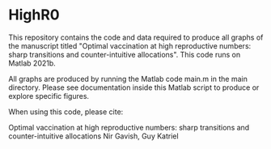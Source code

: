 # HighR0

This repository contains the code and data required to produce all graphs of the manuscript titled "Optimal vaccination at high reproductive numbers: sharp transitions and counter-intuitive allocations". This code runs on Matlab 2021b.

All graphs are produced by running the Matlab code main.m in the main directory.
Please see documentation inside this Matlab script to produce or explore specific figures.

When using this code, please cite:

Optimal vaccination at high reproductive numbers: sharp transitions and counter-intuitive allocations
Nir Gavish, Guy Katriel 
